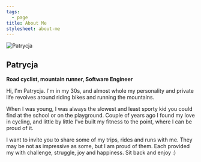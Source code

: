 ```yaml
---
tags:
  - page
title: About Me
stylesheet: about-me
---
```


<img src="/images/av.jpeg" alt="Patrycja" title="Patrycja"/>
<div class="about-me-details">
    <h2>Patrycja</h2>
    <p><strong>Road cyclist, mountain runner, Software Engineer</strong></p>
    <p>Hi, I'm Patrycja. I'm in my 30s, and almost whole my personality and private life revolves around riding bikes and running the mountains.</p>
    <p>When I was young, I was always the slowest and least sporty kid you could find at the school or on the playground. Couple of years ago I found my love in cycling, and little by little I've built my fitness to the point, where I can be proud of it.</p>
    <p>I want to invite you to share some of my trips, rides and runs with me. They may be not as impressive as some, but I am proud of them. Each provided my with challenge, struggle, joy and happiness. Sit back and enjoy :)</p>
</div>
